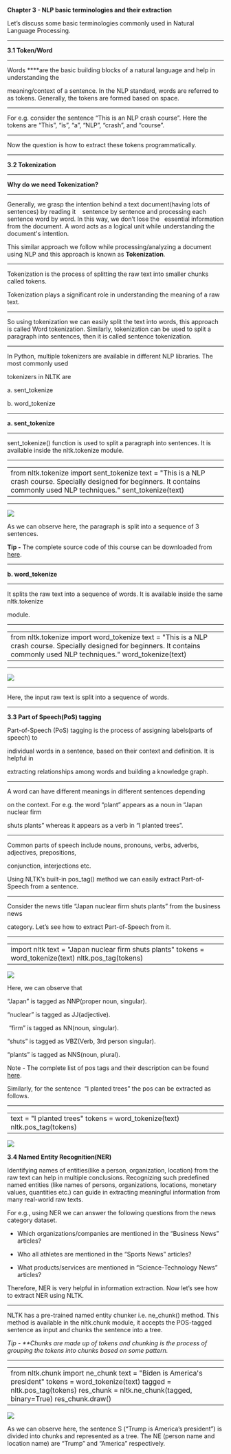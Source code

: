 **Chapter 3 - NLP basic terminologies and their extraction**


Let’s discuss some basic terminologies commonly used in Natural Language Processing.

****

**3.1 Token/Word**

****

Words ****are the basic building blocks of a natural language and help in understanding the 

meaning/context of a sentence. In the NLP standard, words are referred to as tokens. Generally, the tokens are formed based on space.

****

For e.g. consider the sentence “This is an NLP crash course”. Here the tokens are “This”, “is”, “a”, “NLP”, “crash”, and “course”.

****

Now the question is how to extract these tokens programmatically.

****

**3.2 Tokenization**

****

**Why do we need Tokenization?**

****

Generally, we grasp the intention behind a text document(having lots of sentences) by reading it    sentence by sentence and processing each sentence word by word. In this way, we don’t lose the   essential information from the document. A word acts as a logical unit while understanding the document's intention. 

This similar approach we follow while processing/analyzing a document using NLP and this approach is known as **Tokenization**. 

****

Tokenization is the process of splitting the raw text into smaller chunks called tokens. 

Tokenization plays a significant role in understanding the meaning of a raw text.

****

So using tokenization we can easily split the text into words, this approach is called Word tokenization. Similarly, tokenization can be used to split a paragraph into sentences, then it is called sentence tokenization.

****

In Python, multiple tokenizers are available in different NLP libraries. The most commonly used 

tokenizers in NLTK are

a. sent\_tokenize

b. word\_tokenize

****

**a. sent\_tokenize**

****

sent\_tokenize() function is used to split a paragraph into sentences. It is available inside the nltk.tokenize module.

****

|                                                                                                                                                                                 |
| ------------------------------------------------------------------------------------------------------------------------------------------------------------------------------- |
| from nltk.tokenize import sent\_tokenize text = "This is a NLP crash course. Specially designed for beginners. It contains commonly used NLP techniques." sent\_tokenize(text)  |

****

![](https://lh7-us.googleusercontent.com/ygk8LQlKp1aR9_OjZ2Q69jFXq8MeVk8dMGikSqLFpSpkCqfu5cNFVKsBoiqs0PMQD5wkkAogisj9Ld13n1wU30CdkGG_bAPFhaayGro28QzUhMWoR6bBAf4m0miSXMwIaNP1dONPTkrjE_mCgbnJTTU)

As we can observe here, the paragraph is split into a sequence of 3 sentences.

**Tip -** The complete source code of this course can be downloaded from [here](https://drive.google.com/file/d/1zK3SEq0Hz24ZAKylwjhshoH-Hb-JxQzk/view?usp=share_link).

****

**b. word\_tokenize**

****

It splits the raw text into a sequence of words. It is available inside the same nltk.tokenize 

module.

****

|                                                                                                                                                                                 |
| ------------------------------------------------------------------------------------------------------------------------------------------------------------------------------- |
| from nltk.tokenize import word\_tokenize text = "This is a NLP crash course. Specially designed for beginners. It contains commonly used NLP techniques." word\_tokenize(text)  |

****

****![](https://lh7-us.googleusercontent.com/QBVvICgDKO0RUw9WFWP2rZ24m7T1AlkWLvfDx19OkVE7iR2jCPWxRv1qxe4GAAqscXcnoqpeSkCQHduE2G5Q9XI1w9924g5z1Ft5SCBZpdhPexwijMbnOwH61zTqVciRy7MzvIlRur1bqX2WJWHjcSM)****

****

Here, the input raw text is split into a sequence of words.

****

**3.3 Part of Speech(PoS) tagging**

Part-of-Speech (PoS) tagging is the process of assigning labels(parts of speech) to 

individual words in a sentence, based on their context and definition. It is helpful in 

extracting relationships among words and building a knowledge graph. 

****

A word can have different meanings in different sentences depending 

on the context. For e.g. the word “plant” appears as a noun in “Japan nuclear firm 

shuts plants” whereas it appears as a verb in “I planted trees”.

****

Common parts of speech include nouns, pronouns, verbs, adverbs, adjectives, prepositions, 

conjunction, interjections etc. 

Using NLTK’s built-in pos\_tag() method we can easily extract Part-of-Speech from a sentence. 

****

Consider the news title “Japan nuclear firm shuts plants” from the business news 

category. Let’s see how to extract Part-of-Speech from it.

****

|                                                                                                          |
| -------------------------------------------------------------------------------------------------------- |
| import nltk text = "Japan nuclear firm shuts plants" tokens = word\_tokenize(text) nltk.pos\_tag(tokens) |

![](https://lh7-us.googleusercontent.com/ulWW_IU9XtyWSKOHaDpnoU-euaZKQjf5EgX6OMbqQyS5k-f2sFPYelNavQpXahaC2Y2JS48JbMr_8xazJ9Y_7zSr7d1HkrWG2o-RWvcnYIO0F5O-MEjkSUErj1rQ_l0jadjMu5QQA4ktAb86B6Prx1A)

Here, we can observe that

“Japan” is tagged as NNP(proper noun, singular).

“nuclear” is tagged as JJ(adjective).

 “firm” is tagged as NN(noun, singular).

“shuts” is tagged as VBZ(Verb, 3rd person singular).

“plants” is tagged as NNS(noun, plural). 

Note - The complete list of pos tags and their description can be found [here](https://www.ling.upenn.edu/courses/Fall_2003/ling001/penn_treebank_pos.html).

Similarly, for the sentence  “I planted trees” the pos can be extracted as follows.

****

|                                                                              |
| ---------------------------------------------------------------------------- |
| text = "I planted trees" tokens = word\_tokenize(text) nltk.pos\_tag(tokens) |

![](https://lh7-us.googleusercontent.com/Tm2bovcLIdKB38aMRi1gtMUD2dFy6ANsZuuOnv8qdtL-Zkgak4S_1iV5gptkziwXtzZ6TLcTkqU9SM5SOaRjWwhVVEA8eBhYIMgbeStU89oKw4wtazqI8Odj6z9S0bWoZTuzQQtQHCgMI47dIlra758)

**3.4 Named Entity Recognition(NER)**


Identifying names of entities(like a person, organization, location) from the raw text can help in multiple conclusions. Recognizing such predefined named entities (like names of persons, organizations, locations, monetary values, quantities etc.) can guide in extracting meaningful information from many real-world raw texts. 

For e.g., using NER we can answer the following questions from the news category dataset.

- Which organizations/companies are mentioned in the “Business News” articles?

- Who all athletes are mentioned in the “Sports News” articles?

- What products/services are mentioned in “Science-Technology News” articles?

Therefore, NER is very helpful in information extraction. Now let’s see how to extract NER using NLTK.  

****

NLTK has a pre-trained named entity chunker i.e. ne\_chunk() method. This method is available in the nltk.chunk module, it accepts the POS-tagged sentence as input and chunks the sentence into a tree.

_Tip - \*\*Chunks are made up of tokens and chunking is the process of grouping the tokens into chunks based on some pattern._

****

|                                                                                                                                                                                                        |
| ------------------------------------------------------------------------------------------------------------------------------------------------------------------------------------------------------ |
| from nltk.chunk import ne\_chunk text = "Biden is America's president" tokens = word\_tokenize(text) tagged = nltk.pos\_tag(tokens) res\_chunk = nltk.ne\_chunk(tagged, binary=True) res\_chunk.draw() |

![](https://lh7-us.googleusercontent.com/t8Aiht7N7hT1qTWUE0wpCUYZ9fkqV025j57zmzYe3NATd21vMujq76iYp4rV06Ao2MagQrQ8Hlip11WhQutJtw7PhsceLB-fogw3mw1OTOi3uugO7P8abUq_W7HBKlbBSVONiOiouxw1bK1eJO_9J7g)

As we can observe here, the sentence S (“Trump is America’s president”) is divided into chunks and represented as a tree. The NE (person name and location name) are “Trump” and “America” respectively.
